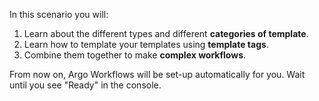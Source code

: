 In this scenario you will:

1. Learn about the different types and different **categories of template**.
2. Learn how to template your templates using **template tags**.
3. Combine them together to make **complex workflows**. 

From now on, Argo Workflows will be set-up automatically for you. Wait until you see "Ready" in the console.